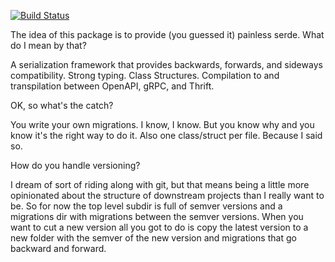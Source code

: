 [![Build Status](https://semaphoreci.com/api/v1/joshbooks/painlessly_serde/branches/master/badge.svg)](https://semaphoreci.com/joshbooks/painlessly_serde)

The idea of this package is to provide (you guessed it) painless serde.
What do I mean by that?

A serialization framework that provides backwards, forwards, and
sideways compatibility. Strong typing. Class Structures. Compilation 
to and transpilation between OpenAPI, gRPC, and Thrift.

OK, so what's the catch?

You write your own migrations. I know, I know. But you know
why and you know it's the right way to do it. Also one class/struct
per file. Because I said so.

How do you handle versioning?

I dream of sort of riding along with git, but that means being a little 
more opinionated about the structure of downstream projects than I 
really want to be. So for now the top level subdir is full of semver versions
and a migrations dir with migrations between the semver versions. When you 
want to cut a new version all you got to do is copy the latest version to
a new folder with the semver of the new version and migrations that go 
backward and forward.
